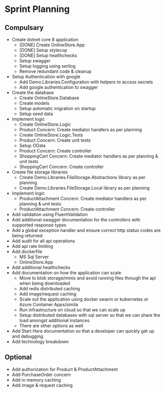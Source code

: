 # Sprint Planning
## Compulsary
* Create dotnet core 8 application
	* [DONE] Create OnlineStore.App
	* [DONE] Setup stylecop
	* [DONE] Setup healthchecks
	* Setup swagger
	* Setup logging using serilog
	* Remove redundant code & cleanup
* Setup Authentication with google
	* Add Demo.Libraries.Configuration with helpers to access secrets
	* Add google authentication to swagger
* Create the database
    * Create OnlineStore.Database
	* Create models
	* Setup automatic migration on startup
	* Setup seed data
* Implement logic
	* Create OnlineStore.Logic
	* Product Concern: Create mediator handlers as per planning
	* Create OnlineStore.Logic.Tests
	* Product Concern: Create unit tests
	* Setup OData
	* Product Concern: Create controller
	* ShoppingCart Concern: Create mediator handlers as per planning & unit tests
	* ShoppingCart Concern: Create controller
* Create file storage libraries
	* Create Demo.Libraries.FileStorage.Abstractions library as per planning
	* Create Demo.Libraries.FileStorage.Local library as per planning
* Implement logic
    * ProductAttachment Concern: Create mediator handlers as per planning & unit tests
	* ProductAttachment Concern: Create controller
* Add validation using FluentValidation
* Add additional swagger documentation for the controllers with supported response types
* Add a global exception handler and ensure correct http status codes are being returned
* Add audit for all api operations
* Add api rate limiting
* Add dockerfile
	* MS Sql Server
	* OnlineStore.App
* Add additional healthchecks
* Add documentation on how the application can scale
	* Move to blob storage/minio and avoid running files through the api when being downloaded
	* Add redis distributed caching
	* Add image/request caching
	* Scale out the application using docker swarm or kubernetes or Azure Container Apps/simila
	* Run infrastructure on cloud so that we can scale up
	* Setup distributed databases with sql server so that we can share the load amongst additional instances
	* There are other options as well
* Add Start Here documentation so that a developer can quickly get up and debugging
* Add technology breakdown

## Optional
* Add authorization for Product & ProductAttachment
* Add PurchaseOrder concern
* Add in memory caching
* Add image & request caching
